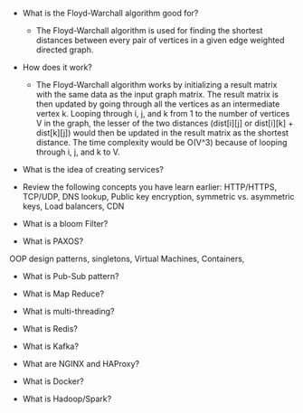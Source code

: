 - What is the Floyd-Warchall algorithm good for?
  - The Floyd-Warchall algorithm is used for finding the shortest distances between every pair of vertices in a given edge weighted directed graph.


- How does it work?
  - The Floyd-Warchall algorithm works by initializing a result matrix with the same data as the input graph matrix. The result matrix is then updated by going through all the vertices as an intermediate vertex k. Looping through i, j, and k from 1 to the number of vertices V in the graph, the lesser of the two distances (dist[i][j] or dist[i][k] + dist[k][j]) would then be updated in the result matrix as the shortest distance. The time complexity would be O(V^3) because of looping through i, j, and k to V.


- What is the idea of creating services?


- Review the following concepts you have learn earlier: HTTP/HTTPS, TCP/UDP, DNS lookup, Public key encryption, symmetric vs. asymmetric keys, Load balancers, CDN


- What is a bloom Filter?


- What is PAXOS?

OOP design patterns, singletons, Virtual Machines, Containers,


- What is Pub-Sub pattern?


- What is Map Reduce?


- What is multi-threading?


- What is Redis?


- What is Kafka?


- What are NGINX and HAProxy?


- What is Docker?


- What is Hadoop/Spark?
